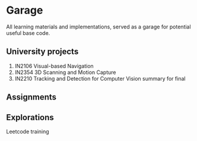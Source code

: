 # Garage
All learning materials and implementations, served as a garage for potential useful base code.

## University projects
1. IN2106 Visual-based Navigation
2. IN2354 3D Scanning and Motion Capture
3. IN2210 Tracking and Detection for Computer Vision summary for final

## Assignments

## Explorations
Leetcode training
